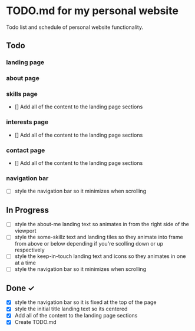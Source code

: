 # TODO.md for my personal website

Todo list and schedule of personal website functionality.

## Todo

### landing page

### about page

### skills page

- [] Add all of the content to the landing page sections

### interests page

- [] Add all of the content to the landing page sections

### contact page

- [] Add all of the content to the landing page sections

### navigation bar

- [ ] style the navigation bar so it minimizes when scrolling

## In Progress

- [ ] style the about-me landing text so animates in from the right side of the viewport
- [ ] style the some-skillz text and landing tiles so they animate into frame from above or below depending if you're scolling down or up respectively
- [ ] style the keep-in-touch landing text and icons so they animates in one at a time
- [ ] style the navigation bar so it minimizes when scrolling

## Done ✓

- [x] style the navigation bar so it is fixed at the top of the page
- [x] style the initial title landing text so its centered
- [x] Add all of the content to the landing page sections
- [x] Create TODO.md

